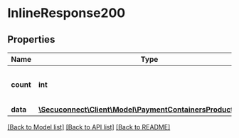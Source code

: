 # InlineResponse200

## Properties
Name | Type | Description | Notes
------------ | ------------- | ------------- | -------------
**count** | **int** | Number of existing payment containers | [optional] 
**data** | [**\Secuconnect\Client\Model\PaymentContainersProductModel[]**](PaymentContainersProductModel.md) |  | [optional] 

[[Back to Model list]](../README.md#documentation-for-models) [[Back to API list]](../README.md#documentation-for-api-endpoints) [[Back to README]](../README.md)


